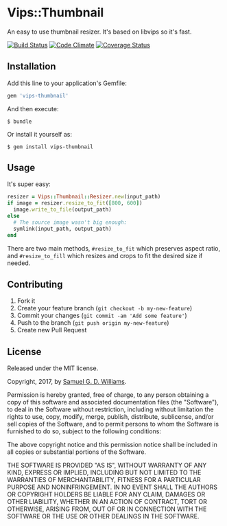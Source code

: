 # Vips::Thumbnail

An easy to use thumbnail resizer. It's based on libvips so it's fast.

[![Build Status](https://secure.travis-ci.org/ioquatix/vips-thumbnail.svg)](http://travis-ci.org/ioquatix/vips-thumbnail)
[![Code Climate](https://codeclimate.com/github/ioquatix/vips-thumbnail.svg)](https://codeclimate.com/github/ioquatix/vips-thumbnail)
[![Coverage Status](https://coveralls.io/repos/ioquatix/vips-thumbnail/badge.svg)](https://coveralls.io/r/ioquatix/vips-thumbnail)

## Installation

Add this line to your application's Gemfile:

```ruby
gem 'vips-thumbnail'
```

And then execute:

	$ bundle

Or install it yourself as:

	$ gem install vips-thumbnail

## Usage

It's super easy:

```ruby
resizer = Vips::Thumbnail::Resizer.new(input_path)
if image = resizer.resize_to_fit([800, 600])
  image.write_to_file(output_path)
else
  # The source image wasn't big enough:
  symlink(input_path, output_path)
end
```

There are two main methods, `#resize_to_fit` which preserves aspect ratio, and `#resize_to_fill` which resizes and crops to fit the desired size if needed.

## Contributing

1. Fork it
2. Create your feature branch (`git checkout -b my-new-feature`)
3. Commit your changes (`git commit -am 'Add some feature'`)
4. Push to the branch (`git push origin my-new-feature`)
5. Create new Pull Request

## License

Released under the MIT license.

Copyright, 2017, by [Samuel G. D. Williams](http://www.codeotaku.com/samuel-williams).

Permission is hereby granted, free of charge, to any person obtaining a copy
of this software and associated documentation files (the "Software"), to deal
in the Software without restriction, including without limitation the rights
to use, copy, modify, merge, publish, distribute, sublicense, and/or sell
copies of the Software, and to permit persons to whom the Software is
furnished to do so, subject to the following conditions:

The above copyright notice and this permission notice shall be included in
all copies or substantial portions of the Software.

THE SOFTWARE IS PROVIDED "AS IS", WITHOUT WARRANTY OF ANY KIND, EXPRESS OR
IMPLIED, INCLUDING BUT NOT LIMITED TO THE WARRANTIES OF MERCHANTABILITY,
FITNESS FOR A PARTICULAR PURPOSE AND NONINFRINGEMENT. IN NO EVENT SHALL THE
AUTHORS OR COPYRIGHT HOLDERS BE LIABLE FOR ANY CLAIM, DAMAGES OR OTHER
LIABILITY, WHETHER IN AN ACTION OF CONTRACT, TORT OR OTHERWISE, ARISING FROM,
OUT OF OR IN CONNECTION WITH THE SOFTWARE OR THE USE OR OTHER DEALINGS IN
THE SOFTWARE.
